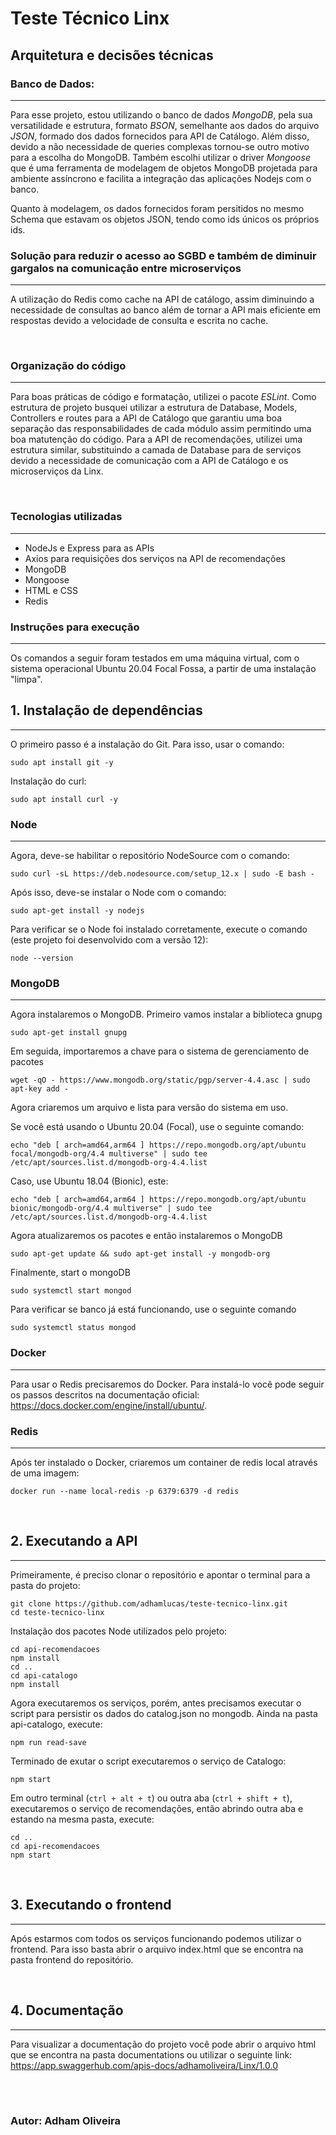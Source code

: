 # Teste Técnico Linx


## Arquitetura e decisões técnicas

### Banco de Dados:
---
Para esse projeto, estou utilizando o banco de dados _MongoDB_, pela sua versatilidade e estrutura, formato _BSON_, semelhante aos dados do arquivo _JSON_, formado dos dados fornecidos para API de Catálogo. Além disso, devido a não necessidade de queries complexas tornou-se outro motivo para a escolha do MongoDB. Também escolhi utilizar o driver _Mongoose_ que é uma ferramenta de modelagem de objetos MongoDB projetada para ambiente assíncrono e facilita a integração das aplicações Nodejs com o banco.

Quanto à modelagem, os dados fornecidos foram persitidos no mesmo Schema que estavam os objetos JSON, tendo como ids únicos os próprios ids.

### Solução para reduzir o acesso ao SGBD e também de diminuir gargalos na comunicação entre microserviços
---
A utilização do Redis como cache na API de catálogo, assim diminuindo a necessidade de consultas ao banco além de tornar a API mais eficiente em respostas devido a velocidade de consulta e escrita no cache. 

</br>

### Organização do código
---

Para boas práticas de código e formatação, utilizei o pacote _ESLint_. Como estrutura de projeto busquei utilizar a estrutura de Database, Models, Controllers e routes para a API de Catálogo que garantiu uma boa separação das responsabilidades de cada módulo assim permitindo uma boa matutenção do código. Para a API de recomendações, utilizei uma estrutura similar, substituindo a camada de Database para de serviços devido a necessidade de comunicação com a API de Catálogo e os microserviços da Linx.

</br>

### Tecnologias utilizadas
---
- NodeJs e Express para as APIs
- Axios para requisições dos serviços na API de recomendações
- MongoDB
- Mongoose
- HTML e CSS
- Redis

### Instruções para execução
---
Os comandos a seguir foram testados em uma máquina virtual, com o sistema operacional Ubuntu 20.04 Focal Fossa, a partir de uma instalação "limpa".

## 1. Instalação de dependências
---

O primeiro passo é a instalação do Git. Para isso, usar o comando:

```
sudo apt install git -y
```

Instalação do curl:

```
sudo apt install curl -y
```

### Node
---

Agora, deve-se habilitar o repositório NodeSource com o comando:

```
sudo curl -sL https://deb.nodesource.com/setup_12.x | sudo -E bash -
```

Após isso, deve-se instalar o Node com o comando:

```
sudo apt-get install -y nodejs
```

Para verificar se o Node foi instalado corretamente, execute o comando (este projeto foi desenvolvido com a versão 12):

```
node --version
```

### MongoDB
---

Agora instalaremos o MongoDB.
Primeiro vamos  instalar a biblioteca gnupg
```
sudo apt-get install gnupg
```

Em seguida, importaremos a chave para o sistema de gerenciamento de pacotes

```
wget -qO - https://www.mongodb.org/static/pgp/server-4.4.asc | sudo apt-key add -
```

Agora criaremos um arquivo e lista para versão do sistema em uso.

Se você está usando o Ubuntu 20.04 (Focal), use o seguinte comando:

```
echo "deb [ arch=amd64,arm64 ] https://repo.mongodb.org/apt/ubuntu focal/mongodb-org/4.4 multiverse" | sudo tee /etc/apt/sources.list.d/mongodb-org-4.4.list
```

Caso, use Ubuntu 18.04 (Bionic), este:

```
echo "deb [ arch=amd64,arm64 ] https://repo.mongodb.org/apt/ubuntu bionic/mongodb-org/4.4 multiverse" | sudo tee /etc/apt/sources.list.d/mongodb-org-4.4.list
```

Agora atualizaremos os pacotes e então instalaremos o MongoDB

```
sudo apt-get update && sudo apt-get install -y mongodb-org
```

Finalmente, start o mongoDB

```
sudo systemctl start mongod
```

Para verificar se banco já está funcionando, use o seguinte comando

```
sudo systemctl status mongod
```

### Docker
---
Para usar o Redis precisaremos do Docker. Para instalá-lo você pode seguir os passos descritos na documentação oficial:
https://docs.docker.com/engine/install/ubuntu/.

### Redis
---
Após ter instalado o Docker, criaremos um container de redis local através de uma imagem:

```
docker run --name local-redis -p 6379:6379 -d redis
```

<br>


## **2. Executando a API**
---

Primeiramente, é preciso clonar o repositório e apontar o terminal para a pasta do projeto:

```
git clone https://github.com/adhamlucas/teste-tecnico-linx.git
cd teste-tecnico-linx
```

Instalação dos pacotes Node utilizados pelo projeto:

```
cd api-recomendacoes
npm install
cd ..
cd api-catalogo
npm install
```

Agora executaremos os serviços, porém, antes precisamos executar o script para persistir os dados do catalog.json no mongodb. Ainda na pasta api-catalogo, execute:

```
npm run read-save
```

Terminado de exutar o script executaremos o serviço de Catalogo:
```
npm start
```

Em outro terminal (`ctrl + alt + t`) ou outra aba (`ctrl + shift + t`), executaremos o serviço de recomendações, então abrindo outra aba e estando na mesma pasta, execute:

```
cd ..
cd api-recomendacoes
npm start
```

<br>

## 3. Executando o frontend
---

Após estarmos com todos os serviços funcionando podemos utilizar o frontend. Para isso basta abrir o arquivo index.html que se encontra na pasta frontend do repositório.

<br>

## 4. Documentação
---

Para visualizar a documentação do projeto você pode abrir o arquivo html que se encontra na pasta documentations ou utilizar o seguinte link: https://app.swaggerhub.com/apis-docs/adhamoliveira/Linx/1.0.0 

<br>
<br>

### Autor: Adham Oliveira
